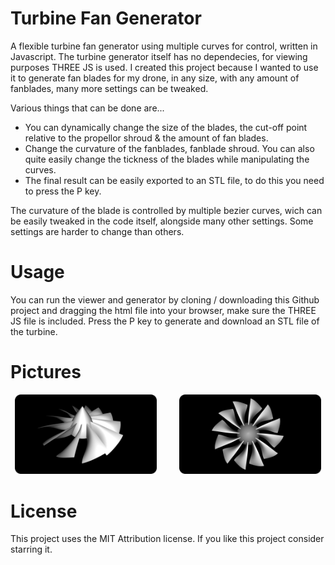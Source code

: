 # Turbine Fan Generator
A flexible turbine fan generator using multiple curves for control, written in Javascript. The turbine generator itself has no dependecies, for viewing purposes THREE JS is used. 
I created this project because I wanted to use it to generate fan blades for my drone, in any size, with any amount of fanblades, many more settings can be tweaked.

Various things that can be done are...
* You can dynamically change the size of the blades, the cut-off point relative to the propellor shroud & the amount of fan blades. 
* Change the curvature of the fanblades, fanblade shroud. You can also quite easily change the tickness of the blades while manipulating the curves. 
* The final result can be easily exported to an STL file, to do this you need to press the P key.

The curvature of the blade is controlled by multiple bezier curves, wich can be easily tweaked in the code itself, alongside many other settings. Some settings are harder to change than others.

# Usage
You can run the viewer and generator by cloning / downloading this Github project and dragging the html file into your browser, make sure the THREE JS file is included.
Press the P key to generate and download an STL file of the turbine.

# Pictures
<p align="center">
  <img src="./images/0.png" width="45%">
  &nbsp; &nbsp; &nbsp; &nbsp;
  <img src="./images/1.png" width="45%">
</p>

# License
This project uses the MIT Attribution license. If you like this project consider starring it.
